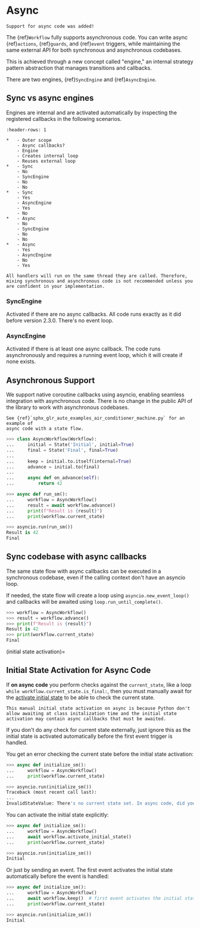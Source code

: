 # Async

```{versionadded} 2.3.0
Support for async code was added!
```

The {ref}`Workflow` fully supports asynchronous code. You can write async {ref}`actions`, {ref}`guards`, and {ref}`event` triggers, while maintaining the same external API for both synchronous and asynchronous codebases.

This is achieved through a new concept called "engine," an internal strategy pattern abstraction that manages transitions and callbacks.

There are two engines, {ref}`SyncEngine` and {ref}`AsyncEngine`.


## Sync vs async engines

Engines are internal and are activated automatically by inspecting the registered callbacks in the following scenarios.


```{list-table} Sync vs async engines
:header-rows: 1

*   - Outer scope
    - Async callbacks?
    - Engine
    - Creates internal loop
    - Reuses external loop
*   - Sync
    - No
    - SyncEngine
    - No
    - No
*   - Sync
    - Yes
    - AsyncEngine
    - Yes
    - No
*   - Async
    - No
    - SyncEngine
    - No
    - No
*   - Async
    - Yes
    - AsyncEngine
    - No
    - Yes

```

```{note}
All handlers will run on the same thread they are called. Therefore, mixing synchronous and asynchronous code is not recommended unless you are confident in your implementation.
```

### SyncEngine
Activated if there are no async callbacks. All code runs exactly as it did before version 2.3.0.
There's no event loop.

### AsyncEngine
Activated if there is at least one async callback. The code runs asynchronously and requires a running event loop, which it will create if none exists.



## Asynchronous Support

We support native coroutine callbacks using asyncio, enabling seamless integration with asynchronous code. There is no change in the public API of the library to work with asynchronous codebases.


```{seealso}
See {ref}`sphx_glr_auto_examples_air_conditioner_machine.py` for an example of
async code with a state flow.
```


```py
>>> class AsyncWorkflow(Workflow):
...     initial = State('Initial', initial=True)
...     final = State('Final', final=True)
...
...     keep = initial.to.itself(internal=True)
...     advance = initial.to(final)
...
...     async def on_advance(self):
...         return 42

>>> async def run_sm():
...     workflow = AsyncWorkflow()
...     result = await workflow.advance()
...     print(f"Result is {result}")
...     print(workflow.current_state)

>>> asyncio.run(run_sm())
Result is 42
Final

```

## Sync codebase with async callbacks

The same state flow with async callbacks can be executed in a synchronous codebase,
even if the calling context don't have an asyncio loop.

If needed, the state flow will create a loop using `asyncio.new_event_loop()` and callbacks will be awaited using `loop.run_until_complete()`.


```py
>>> workflow = AsyncWorkflow()
>>> result = workflow.advance()
>>> print(f"Result is {result}")
Result is 42
>>> print(workflow.current_state)
Final

```


(initial state activation)=
## Initial State Activation for Async Code


If **on async code** you perform checks against the `current_state`, like a loop `while workflow.current_state.is_final:`, then you must manually
await for the  [activate initial state](workflow.Workflow.activate_initial_state) to be able to check the current state.

```{hint}
This manual initial state activation on async is because Python don't allow awaiting at class initalization time and the initial state activation may contain async callbacks that must be awaited.
```

If you don't do any check for current state externally, just ignore this as the initial state is activated automatically before the first event trigger is handled.

You get an error checking the current state before the initial state activation:

```py
>>> async def initialize_sm():
...     workflow = AsyncWorkflow()
...     print(workflow.current_state)

>>> asyncio.run(initialize_sm())
Traceback (most recent call last):
...
InvalidStateValue: There's no current state set. In async code, did you activate the initial state? (e.g., `await workflow.activate_initial_state()`)

```

You can activate the initial state explicitly:


```py
>>> async def initialize_sm():
...     workflow = AsyncWorkflow()
...     await workflow.activate_initial_state()
...     print(workflow.current_state)

>>> asyncio.run(initialize_sm())
Initial

```

Or just by sending an event. The first event activates the initial state automatically
before the event is handled:

```py
>>> async def initialize_sm():
...     workflow = AsyncWorkflow()
...     await workflow.keep()  # first event activates the initial state before the event is handled
...     print(workflow.current_state)

>>> asyncio.run(initialize_sm())
Initial

```
